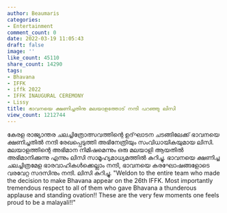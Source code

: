 ```yaml
---
author: Beaumaris
categories:
- Entertainment
comment_count: 0
date: 2022-03-19 11:05:43
draft: false
image: ''
like_count: 45110
share_count: 14290
tags:
- Bhavana
- IFFK
- iffk 2022
- IFFK INAUGURAL CEREMONY
- Lissy
title: ഭാവനയെ ക്ഷണിച്ചതിനു മലയാളത്തോട് നന്ദി പറഞ്ഞു ലിസി
view_count: 1212744
---
```


കേരള രാജ്യാന്തര ചലച്ചിത്രോത്സവത്തിന്റെ ഉദ്‌ഘാടന ചടങ്ങിലേക്ക് ഭാവനയെ ക്ഷണിച്ചതിൽ നന്ദി രേഖപ്പെടുത്തി അഭിനേത്രിയും സംവിധായികയുമായ ലിസി. മലയാളത്തിന്റെ അഭിമാന നിമിഷമെന്നും ഒരു മലയാളി ആയതിൽ അഭിമാനിക്കുന്നു എന്നും ലിസി സാമൂഹ്യമാധ്യമത്തിൽ കുറിച്ചു. ഭാവനയെ ക്ഷണിച്ച ചലച്ചിത്രമേള ഭാരവാഹികൾക്കെല്ലാം നന്ദി, ഭാവനയെ കരഘോഷങ്ങളോടെ വരവേറ്റ സദസിനും നന്ദി. ലിസി കുറിച്ചു. "Weldon to the entire team who made the decision to make Bhavana appear on the 26th IFFK. Most importantly tremendous respect to all of them who gave Bhavana a thunderous applause and standing ovation!! These are the very few moments one feels proud to be a malayali!!"